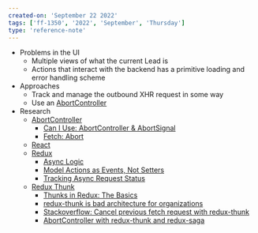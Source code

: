 ```yaml
---
created-on: 'September 22 2022'
tags: ['ff-1350', '2022', 'September', 'Thursday']
type: 'reference-note'
---
```


- Problems in the UI
	- Multiple views of what the current Lead is
	- Actions that interact with the backend has a primitive loading and error handling scheme
- Approaches
	- Track and manage the outbound XHR request in some way
	- Use an [AbortController](https://developer.mozilla.org/en-US/docs/Web/API/AbortController)
- Research
	- [AbortController](https://developer.mozilla.org/en-US/docs/Web/API/AbortController)
		- [Can I Use: AbortController & AbortSignal](https://caniuse.com/abortcontroller)
		- [Fetch: Abort](https://javascript.info/fetch-abort)
	- [React](https://reactjs.org/)
	- [Redux](https://redux.js.org)
		- [Async Logic](https://redux.js.org/tutorials/fundamentals/part-6-async-logic)
		- [Model Actions as Events, Not Setters](https://redux.js.org/style-guide/#model-actions-as-events-not-setters)
		- [Tracking Async Request Status](https://redux.js.org/tutorials/fundamentals/part-7-standard-patterns#async-request-status)
	- [Redux Thunk](https://github.com/reduxjs/redux-thunk)
		- [Thunks in Redux: The Basics](https://medium.com/fullstack-academy/thunks-in-redux-the-basics-85e538a3fe60)
		- [redux-thunk is bad architecture for organizations](https://jongleberry.medium.com/redux-thunk-is-bad-architecture-for-organizations-8205a792e5fe)
		- [Stackoverflow: Cancel previous fetch request with redux-thunk](https://stackoverflow.com/questions/60327829/cancel-previous-fetch-request-with-redux-thunk)
		- [AbortController with redux-thunk and redux-saga](https://sometechblog.com/posts/abort-controller-redux/)